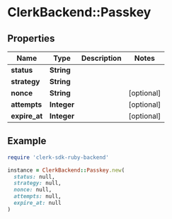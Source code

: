 # ClerkBackend::Passkey

## Properties

| Name | Type | Description | Notes |
| ---- | ---- | ----------- | ----- |
| **status** | **String** |  |  |
| **strategy** | **String** |  |  |
| **nonce** | **String** |  | [optional] |
| **attempts** | **Integer** |  | [optional] |
| **expire_at** | **Integer** |  | [optional] |

## Example

```ruby
require 'clerk-sdk-ruby-backend'

instance = ClerkBackend::Passkey.new(
  status: null,
  strategy: null,
  nonce: null,
  attempts: null,
  expire_at: null
)
```

